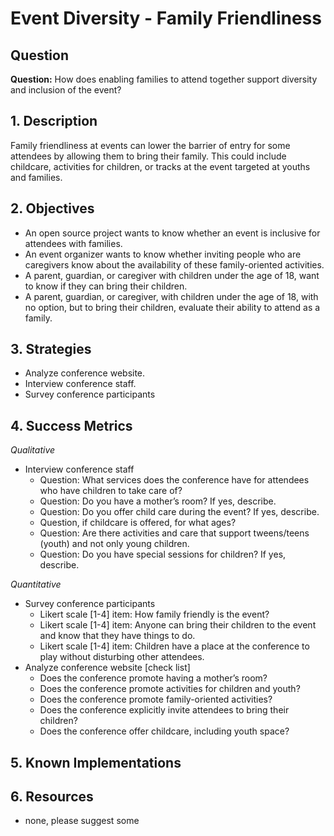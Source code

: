 # Event Diversity - Family Friendliness

## Question

**Question:** How does enabling families to attend together support diversity and inclusion of the event?


## 1. Description

Family friendliness at events can lower the barrier of entry for some attendees by allowing them to bring their family. This could include childcare, activities for children, or tracks at the event targeted at youths and families.


## 2. Objectives

- An open source project wants to know whether an event is inclusive for attendees with families.
- An event organizer wants to know whether inviting people who are caregivers know about the availability of these family-oriented activities.
- A parent, guardian, or caregiver with children under the age of 18, want to know if they can bring their children.
- A parent, guardian, or caregiver, with children under the age of 18, with no option, but to bring their children, evaluate their ability to attend as a family.


## 3. Strategies

- Analyze conference website.
- Interview conference staff.
- Survey conference participants


## 4. Success Metrics

_Qualitative_

- Interview conference staff
  * Question: What services does the conference have for attendees who have children to take care of?
  * Question: Do you have a mother’s room? If yes, describe.
  * Question: Do you offer child care during the event? If yes, describe.
  * Question, if childcare is offered, for what ages?
  * Question: Are there activities and care that support tweens/teens (youth) and not only young children.
  * Question: Do you have special sessions for children? If yes, describe.

_Quantitative_

- Survey conference participants
  * Likert scale [1-4] item: How family friendly is the event?
  * Likert scale [1-4] item: Anyone can bring their children to the event and know that they have things to do.
  * Likert scale [1-4] item: Children have a place at the conference to play without disturbing other attendees.
- Analyze conference website [check list]
  * Does the conference promote having a mother’s room?
  * Does the conference promote activities for children and youth?
  * Does the conference promote family-oriented activities?
  * Does the conference explicitly invite attendees to bring their children?
  * Does the conference offer childcare, including youth space?

## 5. Known Implementations

## 6. Resources

- none, please suggest some
